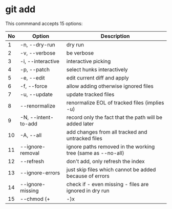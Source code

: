 git add
===

This commmand accepts 15 options:


| No | Option | Description |
| -- | ------- | ----------- |
| 1 | -n, --dry-run | dry run |
| 2 | -v, --verbose | be verbose |
| 3 | -i, --interactive | interactive picking |
| 4 | -p, --patch | select hunks interactively |
| 5 | -e, --edit | edit current diff and apply |
| 6 | -f, --force | allow adding otherwise ignored files |
| 7 | -u, --update | update tracked files |
| 8 | --renormalize | renormalize EOL of tracked files (implies -u) |
| 9 | -N, --intent-to-add | record only the fact that the path will be added later |
| 10 | -A, --all | add changes from all tracked and untracked files |
| 11 | --ignore-removal | ignore paths removed in the working tree (same as --no-all) |
| 12 | --refresh | don't add, only refresh the index |
| 13 | --ignore-errors | just skip files which cannot be added because of errors |
| 14 | --ignore-missing | check if - even missing - files are ignored in dry run |
| 15 | --chmod (+|-)x | override the executable bit of the listed files |




